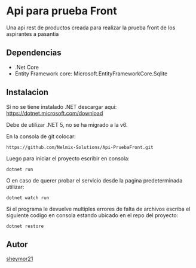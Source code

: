 # Api para prueba Front
Una api rest de productos creada para realizar la prueba front de los aspirantes a pasantia

## Dependencias
- .Net Core
- Entity Framework core:  Microsoft.EntityFrameworkCore.Sqlite

## Instalacion
Si no se tiene instalado .NET descargar aqui: https://dotnet.microsoft.com/download

Debe de utilizar .NET 5, no se ha migrado a la v6.

En la consola de git colocar:

~~~
https://github.com/Nelmix-Solutions/Api-PruebaFront.git
~~~

Luego para iniciar el proyecto escribir en consola:
~~~
dotnet run
~~~
O en caso de querer probar el servicio desde la pagina predeterminada utilizar:
~~~
dotnet watch run
~~~

Si el programa le devuelve multiples errores de falta de archivos escriba el siguiente codigo en consola estando ubicado en el repo del proyecto:
~~~
dotnet restore
~~~

## Autor
[sheymor21](https://github.com/sheymor21)
